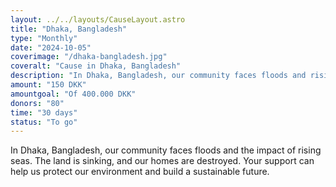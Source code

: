 ```yaml
---
layout: ../../layouts/CauseLayout.astro
title: "Dhaka, Bangladesh"
type: "Monthly"
date: "2024-10-05"
coverimage: "/dhaka-bangladesh.jpg"
coveralt: "Cause in Dhaka, Bangladesh"
description: "In Dhaka, Bangladesh, our community faces floods and rising seas, threatening our homes."
amount: "150 DKK"
amountgoal: "Of 400.000 DKK"
donors: "80"
time: "30 days"
status: "To go"
---
```


In Dhaka, Bangladesh, our community faces floods and the impact of rising seas. The land is sinking, and our homes are destroyed. Your support can help us protect our environment and build a sustainable future.